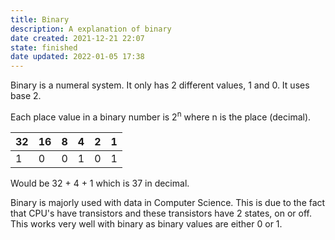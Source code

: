 ```yaml
---
title: Binary
description: A explanation of binary
date created: 2021-12-21 22:07
state: finished
date updated: 2022-01-05 17:38
---
```


Binary is a numeral system. It only has 2 different values, 1 and 0. It uses base 2.

Each place value in a binary number is 2<sup>n</sup> where n is the place (decimal).

| 32 | 16 | 8 | 4 | 2 | 1 |
| -- | -- | - | - | - | - |
| 1  | 0  | 0 | 1 | 0 | 1 |

Would be 32 + 4 + 1 which is 37 in decimal.

Binary is majorly used with data in Computer Science. This is due to the fact that CPU's have transistors and these transistors have 2 states, on or off. This works very well with binary as binary values are either 0 or 1.

